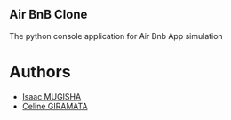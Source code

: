 ## Air BnB Clone

The python console application for Air Bnb App simulation

# Authors 

- [Isaac MUGISHA](https://github.com/Mugisha-isaac)
- [Celine GIRAMATA](https://github.com/celine-giramata)